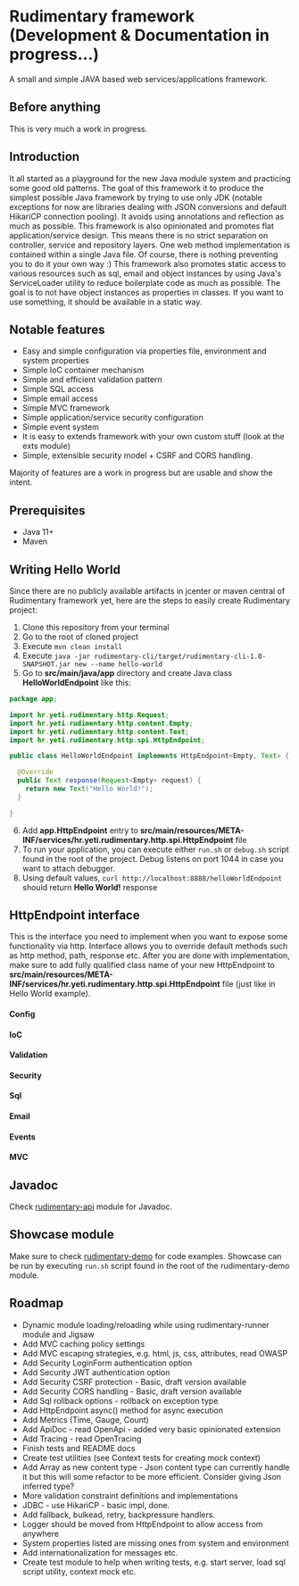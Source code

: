 # Rudimentary framework (Development & Documentation in progress...)

A small and simple JAVA based web services/applications framework. 

## Before anything

This is very much a work in progress.

## Introduction

It all started as a playground for the new Java module system and practicing some good old patterns.
The goal of this framework it to produce the simplest possible Java framework by trying to use only JDK (notable exceptions for now are libraries dealing with JSON conversions and default HikariCP connection pooling). It avoids using annotations and reflection as much as possible.
This framework is also opinionated and promotes flat application/service design. This means there is no strict separation on controller, service and repository layers. One web method implementation is contained within a single Java file. Of course, there is nothing preventing you to do it your own way :)
This framework also promotes static access to various resources such as sql, email and object instances by using Java's ServiceLoader utility to reduce boilerplate code as much as possible. The goal is to not have object instances as properties in classes. If you want to use something, it should be available in a static way.

## Notable features

* Easy and simple configuration via properties file, environment and system properties
* Simple IoC container mechanism
* Simple and efficient validation pattern
* Simple SQL access
* Simple email access
* Simple MVC framework
* Simple application/service security configuration
* Simple event system
* It is easy to extends framework with your own custom stuff (look at the exts module)
* Simple, extensible security model + CSRF and CORS handling.

Majority of features are a work in progress but are usable and show the intent.

## Prerequisites

* Java 11+
* Maven

## Writing Hello World

Since there are no publicly available artifacts in jcenter or maven central of Rudimentary framework yet, here are the steps to easily create Rudimentary project:

1. Clone this repository from your terminal
2. Go to the root of cloned project
3. Execute `mvn clean install`
4. Execute `java -jar rudimentary-cli/target/rudimentary-cli-1.0-SNAPSHOT.jar new --name hello-world`
5. Go to **src/main/java/app** directory and create Java class **HelloWorldEndpoint** like this:

```java
package app;

import hr.yeti.rudimentary.http.Request;
import hr.yeti.rudimentary.http.content.Empty;
import hr.yeti.rudimentary.http.content.Text;
import hr.yeti.rudimentary.http.spi.HttpEndpoint;

public class HelloWorldEndpoint implements HttpEndpoint<Empty, Text> {

  @Override
  public Text response(Request<Empty> request) {
    return new Text("Hello World!");
  }

}
```
6. Add **app.HttpEndpoint** entry to **src/main/resources/META-INF/services/hr.yeti.rudimentary.http.spi.HttpEndpoint** file
7. To run your application, you can execute either `run.sh` or `debug.sh` script found in the root of the project. Debug listens on port 1044 in case you want to attach debugger.
8. Using default values, `curl http://localhost:8888/helloWorldEndpoint` should return **Hello World!** response

## HttpEndpoint interface

This is the interface you need to implement when you want to expose some functionality via http.
Interface allows you to override default methods such as http method, path, response etc.
After you are done with implementation, make sure to add fully qualified class name of your new HttpEndpoint to 
**src/main/resources/META-INF/services/hr.yeti.rudimentary.http.spi.HttpEndpoint** file (just like in Hello World example).

#### Config
#### IoC
#### Validation
#### Security
#### Sql
#### Email
#### Events
#### MVC

## Javadoc

Check [rudimentary-api](./rudimentary-api) module for Javadoc.

## Showcase module

Make sure to check [rudimentary-demo](./rudimentary-demo) for code examples.
Showcase can be run by executing `run.sh` script found in the root of the rudimentary-demo module.

## Roadmap

* Dynamic module loading/reloading while using rudimentary-runner module and Jigsaw
* Add MVC caching policy settings
* Add MVC escaping strategies, e.g. html, js, css, attributes, read OWASP
* Add Security LoginForm authentication option
* Add Security JWT authentication option
* Add Security CSRF protection - Basic, draft version available
* Add Security CORS handling - Basic, draft version available
* Add Sql rollback options - rollback on exception type
* Add HttpEndpoint async() method for async execution
* Add Metrics (Time, Gauge, Count)
* Add ApiDoc - read OpenApi - added very basic opinionated extension
* Add Tracing - read OpenTracing
* Finish tests and README docs
* Create test utilities (see Context tests for creating mock context)
* Add Array as new content type - Json content type can currently handle it but this will some refactor to be more efficient. Consider giving Json inferred type?
* More validation constraint definitions and implementations
* JDBC - use HikariCP - basic impl, done.
* Add fallback, bulkead, retry, backpressure handlers.
* Logger should be moved from HttpEndpoint to allow access from anywhere
* System properties listed are missing ones from system and environment
* Add internationalization for messages etc.
* Create test module to help when writing tests, e.g. start server, load sql script utility, context mock etc.
